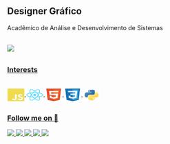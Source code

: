 ## Designer Gráfico
   Acadêmico de Análise e Desenvolvimento de Sistemas

<br>
<div align="left">
  <a href="https://github.com/ragdegoulart">
  <img height="180em" src="https://github-readme-stats.vercel.app/api?username=ragdegoulart&show_icons=true&theme=dracula&include_all_commits=true&count_private=true&border_radius=24"/>
</div>

##
  
### Interests
<div style="display: inline_block"><br>
  <img align="center" alt="ragde-Js" height="30" width="40" src="https://raw.githubusercontent.com/devicons/devicon/master/icons/javascript/javascript-plain.svg">
  <img align="center" alt="ragde-React" height="30" width="40" src="https://raw.githubusercontent.com/devicons/devicon/master/icons/react/react-original.svg">
  <img align="center" alt="ragde-HTML" height="30" width="40" src="https://raw.githubusercontent.com/devicons/devicon/master/icons/html5/html5-original.svg">
  <img align="center" alt="ragde-CSS" height="30" width="40" src="https://raw.githubusercontent.com/devicons/devicon/master/icons/css3/css3-original.svg">
  <img align="center" alt="ragde-Python" height="30" width="40" src="https://raw.githubusercontent.com/devicons/devicon/master/icons/python/python-original.svg">
 </div>

##

### Follow me on 👋
  
  <div>
  <a href="https://www.behance.net/ragdegoulart" target="_blank" style="border-radius:5px;overflow:hidden;">
    <image src="https://img.shields.io/badge/Behance-1769ff?style=for-the-badge&logo=behance&logoColor=white&border_radius=5">
  </a>
    
  <a href="https://dribbble.com/Ragde_Goulart" target="_blank">
    <img src="https://img.shields.io/badge/Dribbble-EA4C89?style=for-the-badge&logo=dribbble&logoColor=white" target="_blank">
  </a>

  <a href="https://www.linkedin.com/in/ragdegoulart/" target="_blank">
    <img src="https://img.shields.io/badge/-LinkedIn-%230077B5?style=for-the-badge&logo=linkedin&logoColor=white">
  </a>
    
  <a href="https://www.instagram.com/ragde.goulart/" target="_blank">
    <img src="https://img.shields.io/badge/-Instagram-%23E4405F?style=for-the-badge&logo=instagram&logoColor=white" target="_blank">
  </a>
  
  <a href="mailto:goularts@rdesign.art.br">
    <img src="https://img.shields.io/badge/-Gmail-%23333?style=for-the-badge&logo=gmail&logoColor=white" target="_blank">
  </a>
</div>
